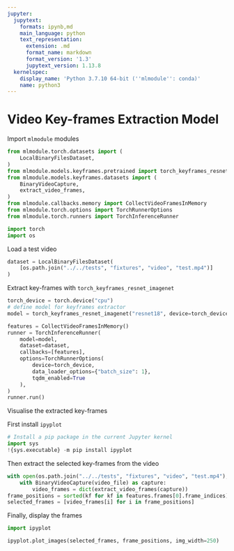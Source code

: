 ```yaml
---
jupyter:
  jupytext:
    formats: ipynb,md
    main_language: python
    text_representation:
      extension: .md
      format_name: markdown
      format_version: '1.3'
      jupytext_version: 1.13.8
  kernelspec:
    display_name: 'Python 3.7.10 64-bit (''mlmodule'': conda)'
    name: python3
---
```


# Video Key-frames Extraction Model


Import `mlmodule` modules

```python
from mlmodule.torch.datasets import (
    LocalBinaryFilesDataset,
)
from mlmodule.models.keyframes.pretrained import torch_keyframes_resnet_imagenet
from mlmodule.models.keyframes.datasets import (
    BinaryVideoCapture,
    extract_video_frames,
)
from mlmodule.callbacks.memory import CollectVideoFramesInMemory
from mlmodule.torch.options import TorchRunnerOptions
from mlmodule.torch.runners import TorchInferenceRunner

import torch
import os
```

Load a test video

```python
dataset = LocalBinaryFilesDataset(
    [os.path.join("../../tests", "fixtures", "video", "test.mp4")]
)

```

Extract key-frames with `torch_keyframes_resnet_imagenet`

```python
torch_device = torch.device("cpu")
# define model for keyframes extractor
model = torch_keyframes_resnet_imagenet("resnet18", device=torch_device)

features = CollectVideoFramesInMemory()
runner = TorchInferenceRunner(
    model=model,
    dataset=dataset,
    callbacks=[features],
    options=TorchRunnerOptions(
        device=torch_device,
        data_loader_options={"batch_size": 1},
        tqdm_enabled=True
    ),
)
runner.run()
```

Visualise the extracted key-frames


First install `ipyplot`

```python
# Install a pip package in the current Jupyter kernel
import sys
!{sys.executable} -m pip install ipyplot
```

Then extract the selected key-frames from the video

```python
with open(os.path.join("../../tests", "fixtures", "video", "test.mp4"), mode='rb') as video_file:
    with BinaryVideoCapture(video_file) as capture:
        video_frames = dict(extract_video_frames(capture))
frame_positions = sorted(kf for kf in features.frames[0].frame_indices)
selected_frames = [video_frames[i] for i in frame_positions]
```

Finally, display the frames

```python
import ipyplot

ipyplot.plot_images(selected_frames, frame_positions, img_width=250)

```

```python

```
